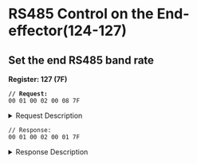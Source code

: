 # RS485 Control on the End-effector(124-127)

## Set the end RS485 band rate

**Register: 127 (7F)**

<pre><code><strong>// Request:
</strong>00 01 00 02 00 08 7F  
</code></pre>

<details>

<summary>Request Description</summary>

```
//00 01    U16, Transaction ID
//00 02    U16, Protocol Identifier
//00 02    U16, Length 
//7F       U8, Register
//09	   U8, Host ID
//1A 0B	   U16,Address
//00 00 30 41	fp32,
0:4800 bps； 1:9600bps；2:19200bps；3:38400bps；
4:57600bps；5:115200bps
6:230400bps；7: 460800bps；8:921600bps；9: 1000000bps；
10:1500000bps；11:2000000bps；12:2500000bps；
```

</details>

```
// Response:
00 01 00 02 00 01 7F
```

<details>

<summary>Response Description</summary>

```
//00 01    U16, Transaction ID
//00 02    U16, Protocol Identifier
//00 01    U16, Length 
//7F       U8, Register
```

</details>









